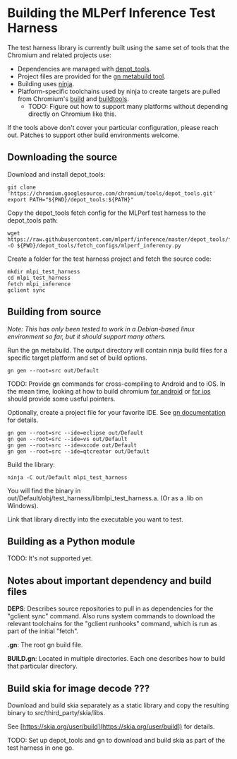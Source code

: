 # Building the MLPerf Inference Test Harness

The test harness library is currently built using the same set of tools that the
Chromium and related projects use:

* Dependencies are managed with [depot\_tools](https://commondatastorage.googleapis.com/chrome-infra-docs/flat/depot_tools/docs/html/depot_tools_tutorial.html#_setting_up).
* Project files are provided for the [gn metabuild tool](https://gn.googlesource.com/gn/+/master).
* Building uses [ninja](https://ninja-build.org/).
* Platform-specific toolchains used by ninja to create targets are pulled from Chromium's [build](https://chromium.googlesource.com/chromium/src/build) and [buildtools](https://chromium.googlesource.com/chromium/src/buildtools).
  * TODO: Figure out how to support many platforms without depending directly on Chromium like this.

If the tools above don't cover your particular configuration, please reach out. Patches to support other build environments welcome.

## Downloading the source

Download and install depot\_tools:

    git clone 'https://chromium.googlesource.com/chromium/tools/depot_tools.git'
    export PATH="${PWD}/depot_tools:${PATH}"

Copy the depot\_tools fetch config for the MLPerf test harness to the
depot\_tools path:

    wget https://raw.githubusercontent.com/mlperf/inference/master/depot_tools/fetch_configs/mlperf_inference.py -O ${PWD}/depot_tools/fetch_configs/mlperf_inferency.py

Create a folder for the test harness project and fetch the source code:

    mkdir mlpi_test_harness
    cd mlpi_test_harness
    fetch mlpi_inference
    gclient sync

## Building from source

<i>Note: This has only been tested to work in a Debian-based linux environment so
far, but it should support many others.</i>

Run the gn metabuild. The output directory will contain ninja build files for a
specific target platform and set of build options.

    gn gen --root=src out/Default

TODO: Provide gn commands for cross-compiling to Android and to iOS. In the mean
time, looking at how to build chromium
[for android](https://chromium.googlesource.com/chromium/src/+/master/docs/android_build_instructions.md)
or [for ios](https://chromium.googlesource.com/chromium/src/+/HEAD/docs/ios/build_instructions.md)
should provide some useful pointers.

Optionally, create a project file for your favorite IDE. See [gn documentation](https://gn.googlesource.com/gn/+/master/docs/reference.md#ide-options) for details.

    gn gen --root=src --ide=eclipse out/Default
    gn gen --root=src --ide=vs out/Default
    gn gen --root=src --ide=xcode out/Default
    gn gen --root=src --ide=qtcreator out/Default

Build the library:

    ninja -C out/Default mlpi_test_harness

You will find the binary in out/Default/obj/test\_harness/libmlpi\_test\_harness.a. (Or as a .lib on Windows).

Link that library directly into the executable you want to test.

## Building as a Python module

TODO: It's not supported yet.

## Notes about important dependency and build files

**DEPS**: Describes source repositories to pull in as dependencies for the "gclient
sync" command. Also runs system commands to download the relevant toolchains
for the "gclient runhooks" command, which is run as part of the initial "fetch".

**.gn**: The root gn build file.

**BUILD.gn**: Located in multiple directories. Each one describes how to build
that particular directory.

## Build skia for image decode ???

Download and build skia separately as a static library and copy the resulting
binary to src/third\_party/skia/libs.

See [https://skia.org/user/build](https://skia.org/user/build]) for details.

TODO: Set up depot\_tools and gn to download and build skia as part of the test
harness in one go.

